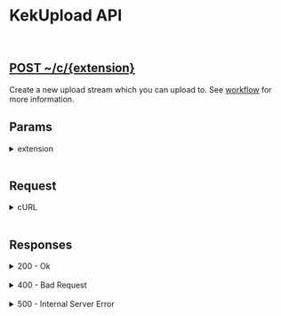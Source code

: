 # KekUpload API

<br>

<h2><a href="#">POST ~/c/{extension}</a></h2>

Create a new upload stream which you can upload to. See <a href="../workflow">workflow</a> for more information.


## Params

<details>
<summary>extension</summary>

The extension which will later after uploading be used to be put after the hash in the Content-Disposition header. See <a href="../types/extension">extension</a> for more information.

</details>

<br>


## Request

<details>
<summary>cURL</summary>

{% highlight sh %}
curl --request POST \
    --data ""
    --url ~/c/{extension}
{% endhighlight %}

</details>

<br>


## Responses

<details>
<summary>200 - Ok</summary>

{% highlight json %}
{
    "stream": "{stream}"
}
{% endhighlight %}

</details>

<br>

<details>
<summary>400 - Bad Request</summary>

{% highlight json %}
{
    "generic": "PARAM_LENGTH",
    "field": "EXTENSION",
    "error": "EXTENSION must be in bounds 0-{config::EXTENSION_MAX_LENGTH}"
}
{% endhighlight %}

</details>

<br>

<details>
<summary>500 - Internal Server Error</summary>

{% highlight json %}
{
    "generic": "FS_CREATE",
    "field": "FILE",
    "error": "Error while creating file: {error}"
}
{% endhighlight %}

</details>